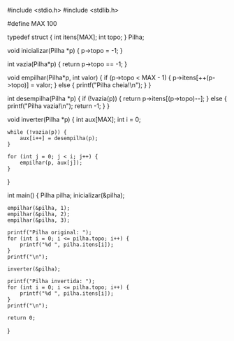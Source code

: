 #include <stdio.h>
#include <stdlib.h>

#define MAX 100

typedef struct {
    int itens[MAX];
    int topo;
} Pilha;

void inicializar(Pilha *p) {
    p->topo = -1;
}

int vazia(Pilha*p) {
    return p->topo == -1;
}

void empilhar(Pilha*p, int valor) {
    if (p->topo < MAX - 1) {
        p->itens[++(p->topo)] = valor;
    } else {
        printf("Pilha cheia!\n");
    }
}

int desempilha(Pilha *p) {
    if (!vazia(p)) {
        return p->itens[(p->topo)--];
    } else {
        printf("Pilha vazia!\n");
        return -1;
    }
}

void inverter(Pilha *p) {
    int aux[MAX];
    int i = 0;
    
    while (!vazia(p)) {
        aux[i++] = desempilha(p);
    }
    
    for (int j = 0; j < i; j++) {
        empilhar(p, aux[j]);
    }
}

int main() {
    Pilha pilha;
    inicializar(&pilha);

    empilhar(&pilha, 1);
    empilhar(&pilha, 2);
    empilhar(&pilha, 3);
    
    printf("Pilha original: ");
    for (int i = 0; i <= pilha.topo; i++) {
        printf("%d ", pilha.itens[i]);
    }
    printf("\n");

    inverter(&pilha);

    printf("Pilha invertida: ");
    for (int i = 0; i <= pilha.topo; i++) {
        printf("%d ", pilha.itens[i]);
    }
    printf("\n");

    return 0;
}
